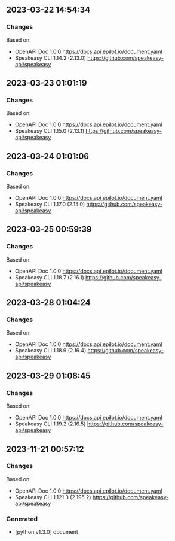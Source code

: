 

## 2023-03-22 14:54:34
### Changes
Based on:
- OpenAPI Doc 1.0.0 https://docs.api.epilot.io/document.yaml
- Speakeasy CLI 1.14.2 (2.13.0) https://github.com/speakeasy-api/speakeasy

## 2023-03-23 01:01:19
### Changes
Based on:
- OpenAPI Doc 1.0.0 https://docs.api.epilot.io/document.yaml
- Speakeasy CLI 1.15.0 (2.13.1) https://github.com/speakeasy-api/speakeasy

## 2023-03-24 01:01:06
### Changes
Based on:
- OpenAPI Doc 1.0.0 https://docs.api.epilot.io/document.yaml
- Speakeasy CLI 1.17.0 (2.15.0) https://github.com/speakeasy-api/speakeasy

## 2023-03-25 00:59:39
### Changes
Based on:
- OpenAPI Doc 1.0.0 https://docs.api.epilot.io/document.yaml
- Speakeasy CLI 1.18.7 (2.16.1) https://github.com/speakeasy-api/speakeasy

## 2023-03-28 01:04:24
### Changes
Based on:
- OpenAPI Doc 1.0.0 https://docs.api.epilot.io/document.yaml
- Speakeasy CLI 1.18.9 (2.16.4) https://github.com/speakeasy-api/speakeasy

## 2023-03-29 01:08:45
### Changes
Based on:
- OpenAPI Doc 1.0.0 https://docs.api.epilot.io/document.yaml
- Speakeasy CLI 1.19.2 (2.16.5) https://github.com/speakeasy-api/speakeasy

## 2023-11-21 00:57:12
### Changes
Based on:
- OpenAPI Doc 1.0.0 https://docs.api.epilot.io/document.yaml
- Speakeasy CLI 1.121.3 (2.195.2) https://github.com/speakeasy-api/speakeasy
### Generated
- [python v1.3.0] document